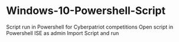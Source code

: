 # Windows-10-Powershell-Script
Script run in Powershell for Cyberpatriot competitions
Open script in Powershell ISE as admin
Import Script and run
